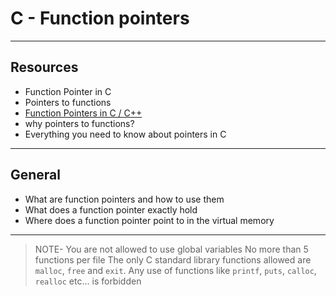 # C - Function pointers
---

## Resources 
* Function Pointer in C
* Pointers to functions
* [Function Pointers in C / C++](https://www.youtube.com/watch?v=ynYtgGUNelE)
* why pointers to functions?
* Everything you need to know about pointers in C
---

## General
* What are function pointers and how to use them
* What does a function pointer exactly hold
* Where does a function pointer point to in the virtual memory
---

> NOTE- 
> You are not allowed to use global variables
> No more than 5 functions per file
> The only C standard library functions allowed are `malloc`, `free` and `exit`. Any use of functions like `printf`, `puts`, `calloc`, `realloc` etc… is forbidden
